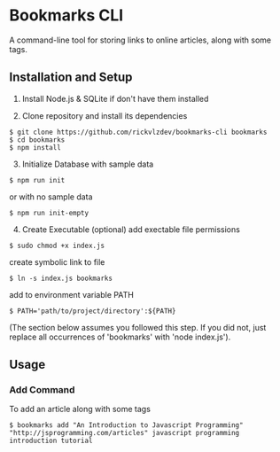 # Bookmarks CLI

A command-line tool for storing links to online articles, along with some tags.

## Installation and Setup

1. Install Node.js & SQLite if don't have them installed

2. Clone repository and install its dependencies
```
$ git clone https://github.com/rickvlzdev/bookmarks-cli bookmarks
$ cd bookmarks
$ npm install
```
3. Initialize Database
with sample data
```
$ npm run init
```
or with no sample data
```
$ npm run init-empty
```

4. Create Executable (optional)
add exectable file permissions
```
$ sudo chmod +x index.js
```
create symbolic link to file
```
$ ln -s index.js bookmarks
```
add to environment variable PATH
```
$ PATH='path/to/project/directory':${PATH}
```
(The section below assumes you followed this step. If you did not, just replace all occurrences of 'bookmarks' with 'node index.js').

## Usage

### Add Command
To add an article along with some tags
```
$ bookmarks add "An Introduction to Javascript Programming" "http://jsprogramming.com/articles" javascript programming introduction tutorial
```